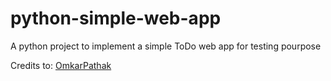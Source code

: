# python-simple-web-app
A python project to implement a simple ToDo web app for testing pourpose


Credits to: [OmkarPathak](https://github.com/OmkarPathak/Django-to-do)
